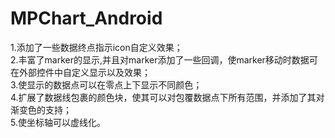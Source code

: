 # MPChart_Android
<div>1.添加了一些数据终点指示icon自定义效果；&nbsp;</div>
<div>2.丰富了marker的显示,并且对marker添加了一些回调，使marker移动时数据可在外部控件中自定义显示以及效果；&nbsp;</div>
<div>3.使显示的数据点可以在零点上下显示不同颜色；&nbsp;</div>
<div>4.扩展了数据线包裹的颜色块，使其可以对包覆数据点下所有范围，并添加了其对渐变色的支持；&nbsp;</div>
<div>5.使坐标轴可以虚线化。&nbsp;</div>
